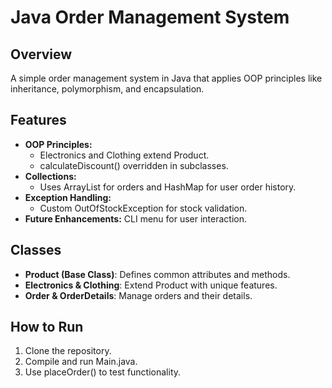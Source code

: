 # Java Order Management System

## Overview
A simple order management system in Java that applies OOP principles like inheritance, polymorphism, and encapsulation.

## Features
- **OOP Principles:**
  - Electronics and Clothing extend Product.
  - calculateDiscount() overridden in subclasses.
- **Collections:**
  - Uses ArrayList for orders and HashMap for user order history.
- **Exception Handling:**
  - Custom OutOfStockException for stock validation.
- **Future Enhancements:** CLI menu for user interaction.

## Classes
- **Product (Base Class)**: Defines common attributes and methods.
- **Electronics & Clothing**: Extend Product with unique features.
- **Order & OrderDetails**: Manage orders and their details.

## How to Run
1. Clone the repository.
2. Compile and run Main.java.
3. Use placeOrder() to test functionality.

